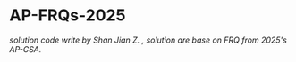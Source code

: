 # AP-FRQs-2025
*solution code write by Shan Jian Z. , solution are base on FRQ from 2025's AP-CSA.*
